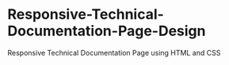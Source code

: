 # Responsive-Technical-Documentation-Page-Design
Responsive Technical Documentation Page using HTML and CSS 
